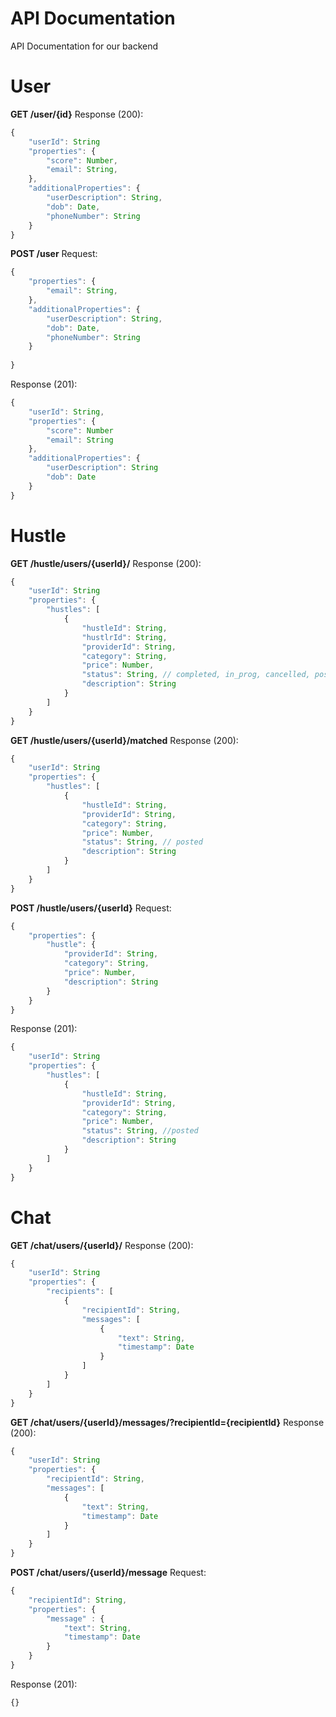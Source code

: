 # API Documentation
API Documentation for our backend

User
====

__GET /user/{id}__
Response (200):
```javascript
{
    "userId": String
    "properties": {
        "score": Number,
        "email": String,
    },
    "additionalProperties": {
        "userDescription": String,
        "dob": Date,
        "phoneNumber": String
    }
}
```

__POST /user__
Request:
```javascript
{
    "properties": {
        "email": String,
    },
    "additionalProperties": {
        "userDescription": String,
        "dob": Date,
        "phoneNumber": String
    }
    
}
```

Response (201):
```javascript
{
    "userId": String,
    "properties": {
        "score": Number
        "email": String
    },
    "additionalProperties": {
        "userDescription": String
        "dob": Date
    }
}
```

Hustle
====

__GET /hustle/users/{userId}/__
Response (200):
```javascript
{
    "userId": String
    "properties": {
        "hustles": [
            {
                "hustleId": String,
                "hustlrId": String,
                "providerId": String,
                "category": String,
                "price": Number,
                "status": String, // completed, in_prog, cancelled, posted
                "description": String
            }
        ]
    }
}
```

__GET /hustle/users/{userId}/matched__
Response (200):
```javascript
{
    "userId": String
    "properties": {
        "hustles": [
            {
                "hustleId": String,
                "providerId": String,
                "category": String,
                "price": Number,
                "status": String, // posted
                "description": String
            }
        ]
    }
}
```

__POST /hustle/users/{userId}__
Request:
```javascript
{
    "properties": {
        "hustle": {
            "providerId": String,
            "category": String,
            "price": Number,
            "description": String
        }
    }
}
```

Response (201):
```javascript
{
    "userId": String
    "properties": {
        "hustles": [
            {
                "hustleId": String,
                "providerId": String,
                "category": String,
                "price": Number,
                "status": String, //posted
                "description": String
            }
        ]
    }
}
```

Chat
====

__GET /chat/users/{userId}/__
Response (200):
```javascript
{
    "userId": String
    "properties": {
        "recipients": [
            {
                "recipientId": String,
                "messages": [
                    {
                        "text": String,
                        "timestamp": Date
                    }
                ]
            }
        ]
    }
}
```

__GET /chat/users/{userId}/messages/?recipientId={recipientId}__
Response (200):
```javascript
{
    "userId": String
    "properties": {
        "recipientId": String,
        "messages": [
            {
                "text": String,
                "timestamp": Date
            }
        ]
    }
}
```

__POST /chat/users/{userId}/message__
Request:
```javascript
{
    "recipientId": String,
    "properties": {
        "message" : {
            "text": String,
            "timestamp": Date
        }
    }
}
```

Response (201):
```javascript
{}
```
